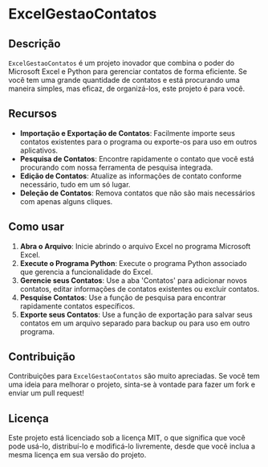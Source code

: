 # ExcelGestaoContatos

## Descrição

`ExcelGestaoContatos` é um projeto inovador que combina o poder do Microsoft Excel e Python para gerenciar contatos de forma eficiente. Se você tem uma grande quantidade de contatos e está procurando uma maneira simples, mas eficaz, de organizá-los, este projeto é para você.

## Recursos

- **Importação e Exportação de Contatos**: Facilmente importe seus contatos existentes para o programa ou exporte-os para uso em outros aplicativos.
- **Pesquisa de Contatos**: Encontre rapidamente o contato que você está procurando com nossa ferramenta de pesquisa integrada.
- **Edição de Contatos**: Atualize as informações de contato conforme necessário, tudo em um só lugar.
- **Deleção de Contatos**: Remova contatos que não são mais necessários com apenas alguns cliques.

## Como usar

1. **Abra o Arquivo**: Inicie abrindo o arquivo Excel no programa Microsoft Excel.
2. **Execute o Programa Python**: Execute o programa Python associado que gerencia a funcionalidade do Excel.
3. **Gerencie seus Contatos**: Use a aba 'Contatos' para adicionar novos contatos, editar informações de contatos existentes ou excluir contatos.
4. **Pesquise Contatos**: Use a função de pesquisa para encontrar rapidamente contatos específicos.
5. **Exporte seus Contatos**: Use a função de exportação para salvar seus contatos em um arquivo separado para backup ou para uso em outro programa.

## Contribuição

Contribuições para `ExcelGestaoContatos` são muito apreciadas. Se você tem uma ideia para melhorar o projeto, sinta-se à vontade para fazer um fork e enviar um pull request!

## Licença

Este projeto está licenciado sob a licença MIT, o que significa que você pode usá-lo, distribuí-lo e modificá-lo livremente, desde que você inclua a mesma licença em sua versão do projeto.
